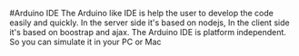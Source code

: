 #Arduino IDE
The Arduino like IDE is help the user to develop the code easily and quickly. In the server side it's based on nodejs, In the client side it's based on boostrap and ajax. The Arduino IDE is platform independent. So you can simulate it in your PC or Mac

